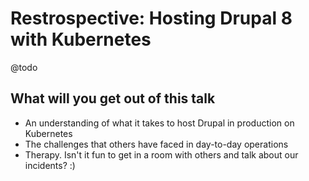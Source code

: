 Restrospective: Hosting Drupal 8 with Kubernetes
================================================

@todo

## What will you get out of this talk

* An understanding of what it takes to host Drupal in production on Kubernetes
* The challenges that others have faced in day-to-day operations
* Therapy. Isn't it fun to get in a room with others and talk about our incidents? :)